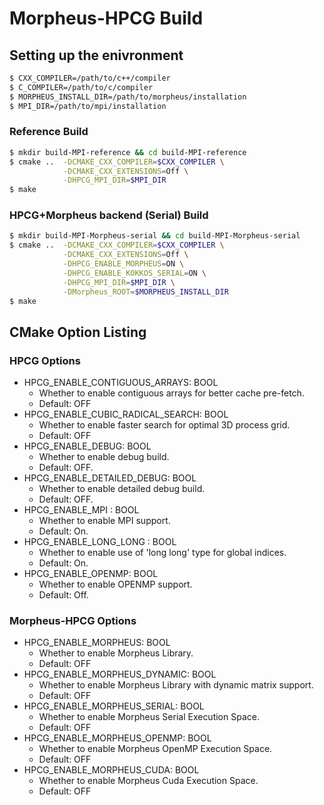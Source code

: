 <!--
 BUILD.md
 
 EPCC, The University of Edinburgh
 
 (c) 2022 The University of Edinburgh
 
 Contributing Authors:
 Christodoulos Stylianou (c.stylianou@ed.ac.uk)
 
 Licensed under the Apache License, Version 2.0 (the "License");
 you may not use this file except in compliance with the License.
 You may obtain a copy of the License at
 
 	http://www.apache.org/licenses/LICENSE-2.0
 
 Unless required by applicable law or agreed to in writing, software
 distributed under the License is distributed on an "AS IS" BASIS,
 WITHOUT WARRANTIES OR CONDITIONS OF ANY KIND, either express or implied.
 See the License for the specific language governing permissions and
 limitations under the License.
-->

# Morpheus-HPCG Build
## Setting up the enivronment
```sh
$ CXX_COMPILER=/path/to/c++/compiler
$ C_COMPILER=/path/to/c/compiler
$ MORPHEUS_INSTALL_DIR=/path/to/morpheus/installation
$ MPI_DIR=/path/to/mpi/installation
```

### Reference Build
```sh
$ mkdir build-MPI-reference && cd build-MPI-reference
$ cmake ..  -DCMAKE_CXX_COMPILER=$CXX_COMPILER \
            -DCMAKE_CXX_EXTENSIONS=Off \
            -DHPCG_MPI_DIR=$MPI_DIR 
$ make
```

### HPCG+Morpheus backend (Serial) Build
```sh
$ mkdir build-MPI-Morpheus-serial && cd build-MPI-Morpheus-serial
$ cmake ..  -DCMAKE_CXX_COMPILER=$CXX_COMPILER \
            -DCMAKE_CXX_EXTENSIONS=Off \
            -DHPCG_ENABLE_MORPHEUS=ON \
            -DHPCG_ENABLE_KOKKOS_SERIAL=ON \
            -DHPCG_MPI_DIR=$MPI_DIR \
            -DMorpheus_ROOT=$MORPHEUS_INSTALL_DIR
$ make
```

## CMake Option Listing
### HPCG Options
* HPCG_ENABLE_CONTIGUOUS_ARRAYS: BOOL
  * Whether to enable contiguous arrays for better cache pre-fetch.
  * Default: OFF
* HPCG_ENABLE_CUBIC_RADICAL_SEARCH: BOOL
  * Whether to enable faster search for optimal 3D process grid.
  * Default: OFF
* HPCG_ENABLE_DEBUG: BOOL
  * Whether to enable debug build.
  * Default: OFF.
* HPCG_ENABLE_DETAILED_DEBUG: BOOL
  * Whether to enable detailed debug build.
  * Default: OFF.
* HPCG_ENABLE_MPI : BOOL
  * Whether to enable MPI support.
  * Default: On.
* HPCG_ENABLE_LONG_LONG : BOOL
  * Whether to enable use of 'long long' type for global indices.
  * Default: On.
* HPCG_ENABLE_OPENMP: BOOL
  * Whether to enable OPENMP support.
  * Default: Off.

### Morpheus-HPCG Options
* HPCG_ENABLE_MORPHEUS: BOOL
  * Whether to enable Morpheus Library.
  * Default: OFF
* HPCG_ENABLE_MORPHEUS_DYNAMIC: BOOL
  * Whether to enable Morpheus Library with dynamic matrix support.
  * Default: OFF
* HPCG_ENABLE_MORPHEUS_SERIAL: BOOL
  * Whether to enable Morpheus Serial Execution Space.
  * Default: OFF
* HPCG_ENABLE_MORPHEUS_OPENMP: BOOL
  * Whether to enable Morpheus OpenMP Execution Space.
  * Default: OFF
* HPCG_ENABLE_MORPHEUS_CUDA: BOOL
  * Whether to enable Morpheus Cuda Execution Space.
  * Default: OFF
